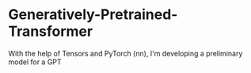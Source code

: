 # Generatively-Pretrained-Transformer
With the help of Tensors and PyTorch (nn), I'm developing a preliminary model for a GPT
